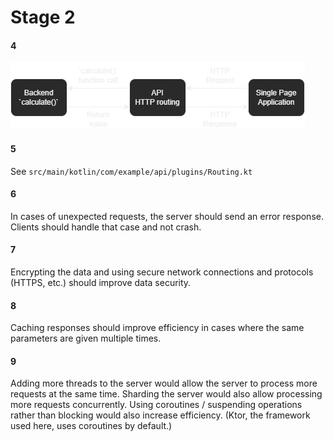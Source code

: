 # Stage 2

#### 4

![](./diagram.drawio.png)

#### 5
See `src/main/kotlin/com/example/api/plugins/Routing.kt`

#### 6
In cases of unexpected requests, the server should send an error response. Clients should handle that case and not crash. 

#### 7
Encrypting the data and using secure network connections and protocols (HTTPS, etc.) should improve data security.

#### 8
Caching responses should improve efficiency in cases where the same parameters are given multiple times.

#### 9
Adding more threads to the server would allow the server to process more requests at the same time.
Sharding the server would also allow processing more requests concurrently.
Using coroutines / suspending operations rather than blocking would also increase efficiency. (Ktor, the framework used here, uses coroutines by default.) 

